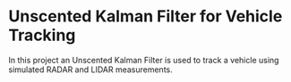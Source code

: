 # Unscented Kalman Filter for Vehicle Tracking

In this project an Unscented Kalman Filter is used to track a vehicle using simulated RADAR and LIDAR measurements. 
